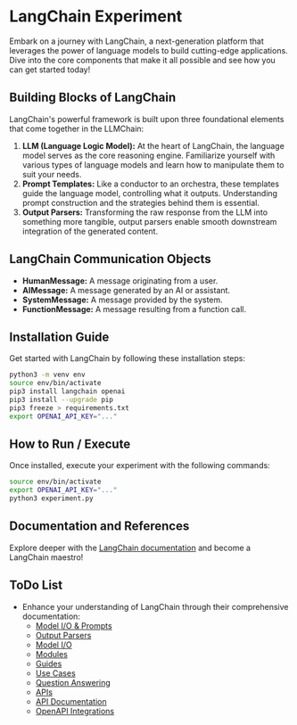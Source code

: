 # LangChain Experiment

Embark on a journey with LangChain, a next-generation platform that leverages the power of language models to build cutting-edge applications. Dive into the core components that make it all possible and see how you can get started today!

## Building Blocks of LangChain

LangChain's powerful framework is built upon three foundational elements that come together in the LLMChain:

1. **LLM (Language Logic Model):** At the heart of LangChain, the language model serves as the core reasoning engine. Familiarize yourself with various types of language models and learn how to manipulate them to suit your needs.
2. **Prompt Templates:** Like a conductor to an orchestra, these templates guide the language model, controlling what it outputs. Understanding prompt construction and the strategies behind them is essential.
3. **Output Parsers:** Transforming the raw response from the LLM into something more tangible, output parsers enable smooth downstream integration of the generated content.

## LangChain Communication Objects

- **HumanMessage:** A message originating from a user.
- **AIMessage:** A message generated by an AI or assistant.
- **SystemMessage:** A message provided by the system.
- **FunctionMessage:** A message resulting from a function call.

## Installation Guide

Get started with LangChain by following these installation steps:

```zsh
python3 -m venv env
source env/bin/activate
pip3 install langchain openai
pip3 install --upgrade pip
pip3 freeze > requirements.txt
export OPENAI_API_KEY="..."
```

## How to Run / Execute

Once installed, execute your experiment with the following commands:

```zsh
source env/bin/activate
export OPENAI_API_KEY="..."
python3 experiment.py
```

## Documentation and References

Explore deeper with the [LangChain documentation](https://python.langchain.com/docs) and become a LangChain maestro!

## ToDo List

- Enhance your understanding of LangChain through their comprehensive documentation:
    - [Model I/O & Prompts](https://python.langchain.com/docs/modules/model_io/prompts)
    - [Output Parsers](https://python.langchain.com/docs/modules/model_io/output_parsers)
    - [Model I/O](https://python.langchain.com/docs/modules/model_io)
    - [Modules](https://python.langchain.com/docs/modules)
    - [Guides](https://python.langchain.com/docs/guides)
    - [Use Cases](https://python.langchain.com/docs/use_cases)
    - [Question Answering](https://python.langchain.com/docs/use_cases/question_answering)
    - [APIs](https://python.langchain.com/docs/use_cases/apis)
    - [API Documentation](https://python.langchain.com/docs/use_cases/apis/api.html)
    - [OpenAPI Integrations](https://python.langchain.com/docs/integrations/toolkits/openapi.html)